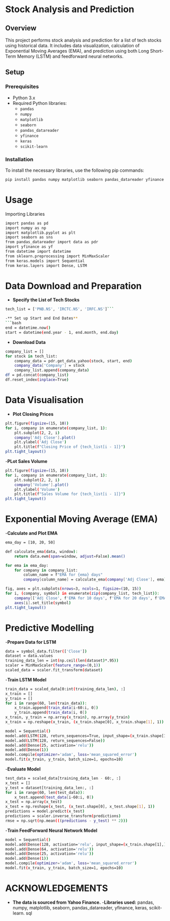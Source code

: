 # Stock Analysis and Prediction

## Overview

This project performs stock analysis and prediction for a list of tech stocks using historical data. It includes data visualization, calculation of Exponential Moving Averages (EMA), and prediction using both Long Short-Term Memory (LSTM) and feedforward neural networks.

## Setup

### Prerequisites

- Python 3.x
- Required Python libraries:
  - `pandas`
  - `numpy`
  - `matplotlib`
  - `seaborn`
  - `pandas_datareader`
  - `yfinance`
  - `keras`
  - `scikit-learn`

### Installation

To install the necessary libraries, use the following pip commands:

```bash
pip install pandas numpy matplotlib seaborn pandas_datareader yfinance keras scikit-learn
```
# Usage
Importing Libraries
```bash
import pandas as pd
import numpy as np
import matplotlib.pyplot as plt
import seaborn as sns
from pandas_datareader import data as pdr
import yfinance as yf
from datetime import datetime
from sklearn.preprocessing import MinMaxScaler
from keras.models import Sequential
from keras.layers import Dense, LSTM
```

# Data Download and Preparation
- **Specify the List of Tech Stocks**
```bash
tech_list = ['PNB.NS', 'IRCTC.NS', 'IRFC.NS']```

-** Set up Start and End Dates**
```bash
end = datetime.now()
start = datetime(end.year - 1, end.month, end.day)
```

- **Download Data**
```bash
company_list = []
for stock in tech_list:
    company_data = pdr.get_data_yahoo(stock, start, end)
    company_data['Company'] = stock
    company_list.append(company_data)
df = pd.concat(company_list)
df.reset_index(inplace=True)
```

# Data Visualisation

- **Plot Closing Prices**
```bash
plt.figure(figsize=(15, 10))
for i, company in enumerate(company_list, 1):
    plt.subplot(2, 2, i)
    company['Adj Close'].plot()
    plt.ylabel('Adj Close')
    plt.title(f"Closing Price of {tech_list[i - 1]}")
plt.tight_layout()
```

-**PLot Sales Volume**
```bash
plt.figure(figsize=(15, 10))
for i, company in enumerate(company_list, 1):
    plt.subplot(2, 2, i)
    company['Volume'].plot()
    plt.ylabel('Volume')
    plt.title(f"Sales Volume for {tech_list[i - 1]}")
plt.tight_layout()
```

# Exponential Moving Average (EMA)

-**Calculate and Plot EMA**
```bash
ema_day = [10, 20, 50]

def calculate_ema(data, window):
    return data.ewm(span=window, adjust=False).mean()

for ema in ema_day:
    for company in company_list:
        column_name = f"EMA for {ema} days"
        company[column_name] = calculate_ema(company['Adj Close'], ema)

fig, axes = plt.subplots(nrows=3, ncols=1, figsize=(10, 15))
for i, (company, symbol) in enumerate(zip(company_list, tech_list)):
    company[['Adj Close', f'EMA for 10 days', f'EMA for 20 days', f'EMA for 50 days']].plot(ax=axes[i])
    axes[i].set_title(symbol)
plt.tight_layout()
```

# Predictive Modelling

-**Prepare Data for LSTM**

```bash
data = symbol_data.filter(['Close'])
dataset = data.values
training_data_len = int(np.ceil(len(dataset)*.95))
scaler = MinMaxScaler(feature_range=(0,1))
scaled_data = scaler.fit_transform(dataset)
```

-**Train LSTM Model**
```bash
train_data = scaled_data[0:int(training_data_len), :]
x_train = []
y_train = []
for i in range(60, len(train_data)):
    x_train.append(train_data[i-60:i, 0])
    y_train.append(train_data[i, 0])
x_train, y_train = np.array(x_train), np.array(y_train)
x_train = np.reshape(x_train, (x_train.shape[0], x_train.shape[1], 1))

model = Sequential()
model.add(LSTM(128, return_sequences=True, input_shape=(x_train.shape[1], 1)))
model.add(LSTM(128, return_sequences=False))
model.add(Dense(25, activation='relu'))
model.add(Dense(1))
model.compile(optimizer='adam', loss='mean_squared_error')
model.fit(x_train, y_train, batch_size=1, epochs=10)
```

-**Evaluate Model**
```bash
test_data = scaled_data[training_data_len - 60:, :]
x_test = []
y_test = dataset[training_data_len:, :]
for i in range(60, len(test_data)):
    x_test.append(test_data[i-60:i, 0])
x_test = np.array(x_test)
x_test = np.reshape(x_test, (x_test.shape[0], x_test.shape[1], 1))
predictions = model.predict(x_test)
predictions = scaler.inverse_transform(predictions)
rmse = np.sqrt(np.mean(((predictions - y_test) ** 2)))
```

-**Train FeedForward Neural Network Model**
```bash
model = Sequential()
model.add(Dense(128, activation='relu', input_shape=(x_train.shape[1],)))
model.add(Dense(64, activation='relu'))
model.add(Dense(25, activation='relu'))
model.add(Dense(1))
model.compile(optimizer='adam', loss='mean_squared_error')
model.fit(x_train, y_train, batch_size=1, epochs=10)
```

# ACKNOWLEDGEMENTS
- **The data is sourced from Yahoo Finance.**
-**Libraries used:** pandas, numpy, matplotlib, seaborn, pandas_datareader, yfinance, keras, scikit-learn.
sql

